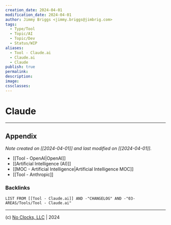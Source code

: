 ```yaml
---
creation_date: 2024-04-01
modification_date: 2024-04-01
author: Jimmy Briggs <jimmy.briggs@jimbrig.com>
tags:
  - Type/Tool
  - Topic/AI
  - Topic/Dev
  - Status/WIP
aliases:
  - Tool - Claude.ai
  - Claude.ai
  - Claude
publish: true
permalink:
description:
image:
cssclasses:
---
```


# Claude

***

## Appendix

*Note created on [[2024-04-01]] and last modified on [[2024-04-01]].*

- [[Tool - OpenAI|OpenAI]]
- [[Artificial Intelligence (AI)]]
- [[MOC - Artificial Intelligence|Artificial Intelligence MOC]]
- [[Tool - Anthropic]]

### Backlinks

```dataview
LIST FROM [[Tool - Claude.ai]] AND -"CHANGELOG" AND -"03-AREAS/Tools/Tool - Claude.ai"
```

***

(c) [No Clocks, LLC](https://github.com/noclocks) | 2024

